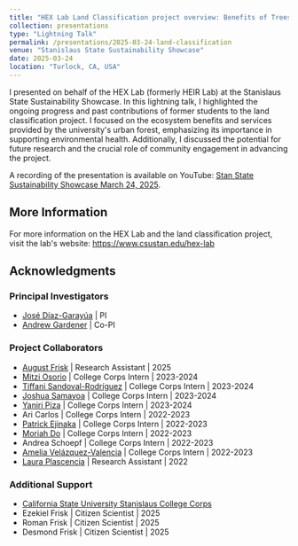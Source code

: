```yaml
---
title: "HEX Lab Land Classification project overview: Benefits of Trees"
collection: presentations
type: "Lightning Talk"
permalink: /presentations/2025-03-24-land-classification
venue: "Stanislaus State Sustainability Showcase"
date: 2025-03-24
location: "Turlock, CA, USA"
--- 
```


I presented on behalf of the HEX Lab (formerly HEIR Lab) at the Stanislaus State Sustainability Showcase. In this lightning talk, I highlighted the ongoing progress and past contributions of former students to the land classification project. I focused on the ecosystem benefits and services provided by the university's urban forest, emphasizing its importance in supporting environmental health. Additionally, I discussed the potential for future research and the crucial role of community engagement in advancing the project.

A recording of the presentation is available on YouTube: [Stan State Sustainability Showcase March 24, 2025](https://www.youtube.com/watch?v=XikKzob_FUk).

## More Information
For more information on the HEX Lab and the land classification project, visit the lab's website:
https://www.csustan.edu/hex-lab

## Acknowledgments
### Principal Investigators
* [José Díaz-Garayúa](https://www.linkedin.com/in/jos%C3%A9-d%C3%ADaz-garay%C3%BAa-78153821/) | PI
* [Andrew Gardener](https://www.linkedin.com/in/andy-gardner-69649b1b/) | Co-PI
### Project Collaborators
* [August Frisk](https://www.linkedin.com/in/august-frisk/) | Research Assistant | 2025
* [Mitzi Osorio](https://www.linkedin.com/in/mitzi-osorio-b6a910295/) | College Corps Intern | 2023-2024
* [Tiffani Sandoval-Rodríguez](https://www.linkedin.com/in/tiffani-sandoval/) | College Corps Intern | 2023-2024
* [Joshua Samayoa](https://www.linkedin.com/in/joshua-samayoa/) | College Corps Intern | 2023-2024
* [Yaniri Piza](https://www.linkedin.com/in/yaniri-piza-41362129a/) | College Corps Intern | 2023-2024
* Ari Carlos | College Corps Intern | 2022-2023
* [Patrick Ejinaka](https://www.linkedin.com/in/patrick-ejinaka-1392a6208/) | College Corps Intern | 2022-2023
* [Moriah Do](https://www.linkedin.com/in/moriah-do-5198791a4/) | College Corps Intern | 2022-2023
* Andrea Schoepf | College Corps Intern | 2022-2023
* [Amelia Velázquez-Valencia](https://www.linkedin.com/in/ameliavelazquezvalencia/) | College Corps Intern | 2022-2023
* [Laura Plascencia](https://www.linkedin.com/in/laura-plascencia-b4663b210/) | Research Assistant | 2022
### Additional Support
* [California State University Stanislaus College Corps](https://www.csustan.edu/college-corps)
* Ezekiel Frisk | Citizen Scientist | 2025
* Roman Frisk | Citizen Scientist | 2025
* Desmond Frisk | Citizen Scientist | 2025
